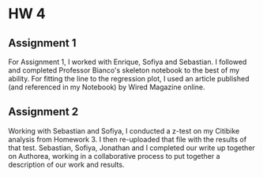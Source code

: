 # HW 4

## Assignment 1
For Assignment 1, I worked with Enrique, Sofiya and Sebastian. I followed and completed Professor Bianco's skeleton notebook to the best of my ability. For fitting the line to the regression plot, I used an article published (and referenced in my Notebook) by Wired Magazine online. 

## Assignment 2
Working with Sebastian and Sofiya, I conducted a z-test on my Citibike analysis from Homework 3. I then re-uploaded that file with the results of that test. Sebastian, Sofiya, Jonathan and I completed our write up together on Authorea, working in a collaborative process to put together a description of our work and results. 
